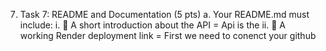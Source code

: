 7. Task 7: README and Documentation (5 pts)
a. Your README.md must include:
i. 📌 A short introduction about the API = Api is the 
ii. 🔗 A working Render deployment link = First we need to conenct your github 